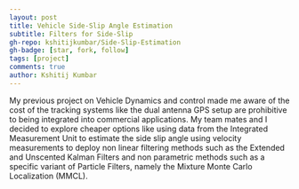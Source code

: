 ```yaml
---
layout: post
title: Vehicle Side-Slip Angle Estimation
subtitle: Filters for Side-Slip
gh-repo: kshitijkumbar/Side-Slip-Estimation
gh-badge: [star, fork, follow]
tags: [project]
comments: true
author: Kshitij Kumbar
---
```


My previous project on Vehicle Dynamics and control made me aware of the cost of the tracking systems like the dual antenna GPS setup are prohibitive to being integrated into commercial applications. My team mates and I decided to explore cheaper options like using data from the Integrated Measurement Unit to estimate the side slip angle using velocity measurements to deploy non linear filtering methods such as the Extended and Unscented Kalman Filters and non parametric methods such as a specific variant of Particle Filters, namely the Mixture Monte Carlo Localization (MMCL).